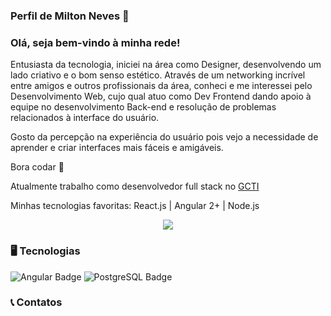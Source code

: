 ### Perfil de Milton Neves 👋

### Olá, seja bem-vindo à minha rede!

Entusiasta da tecnologia, iniciei na área como Designer, desenvolvendo um lado criativo e o bom senso estético. Através de um networking incrível entre amigos e outros profissionais da área, conheci e me interessei pelo Desenvolvimento Web, cujo qual atuo como Dev Frontend dando apoio à equipe no desenvolvimento Back-end e resolução de problemas relacionados à interface do usuário.

Gosto da percepção na experiência do usuário pois vejo a necessidade de aprender e criar interfaces mais fáceis e amigáveis.

Bora codar 🚀

Atualmente trabalho como desenvolvedor full stack no [GCTI](https://gcti.parnamirim.rn.gov.br/)

Minhas tecnologias favoritas: React.js | Angular 2+ | Node.js


<div id="header" align="center">
  <img src="https://media.giphy.com/media/v1.Y2lkPTc5MGI3NjExMDU2MDdjYjBiMWQ4YWMxOTUwOWI4ZWMzNmFiYzAwNjJlOGE4ZTkzNiZjdD1n/zOvBKUUEERdNm/giphy.gif"/>
</div>

### 🖥️ Tecnologias
![Angular Badge](https://img.shields.io/badge/Angular-DD0031?style=for-the-badge&logo=angular&logoColor=white)
![PostgreSQL Badge](https://img.shields.io/badge/PostgreSQL-316192?style=for-the-badge&logo=postgresql&logoColor=white)

### 📞 Contatos



